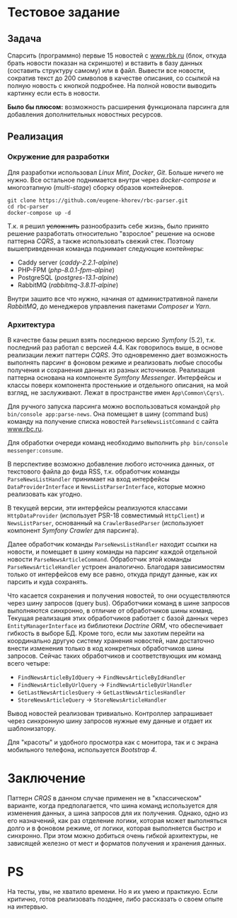 # Тестовое задание

## Задача

Спарсить (программно) первые 15 новостей с www.rbk.ru 
(блок, откуда брать новости показан на скриншоте) и вставить в базу данных 
(составить структуру самому) или в файл. 
Вывести все новости, сократив текст до 200 символов в качестве описания, 
со ссылкой на полную новость с кнопкой подробнее. На полной новости выводить 
картинку если есть в новости.

**Было бы плюсом:** 
возможность расширения функционала парсинга для добавления дополнительных новостных
ресурсов.

## Реализация

### Окружение для разработки

Для разработки использовал _Linux Mint_, _Docker_, _Git_. 
Больше ничего не нужно. Все остальное поднимается внутри через 
_docker-compose_ и многоэтапную (_multi-stage_) сборку образов контейнеров.      

```
git clone https://github.com/eugene-khorev/rbc-parser.git
cd rbc-parser
docker-compose up -d
```

Т.к. я решил ~~усложнить~~ разнообразить себе жизнь, было принято решение 
разработать относительно "взрослое" решение на основе паттерна _CQRS_, 
а также использовать свежий стек. Поэтому вышеприведенная команда 
поднимает следующие контейнеры:  

* Caddy server (_caddy-2.2.1-alpine_)
* PHP-FPM (_php-8.0.1-fpm-alpine_)
* PostgreSQL (_postgres-13.1-alpine_)
* RabbitMQ (_rabbitmq-3.8.11-alpine_)

Внутри зашито все что нужно, начиная от административной панели _RabbitMQ_, 
до менеджеров управления пакетами _Composer_ и _Yarn_. 

### Архитектура

В качестве базы решил взять последнюю версию _Symfony_ (5.2),
т.к. последний раз работал с версией 4.4.
Как говорилось выше, в основе реализации лежит паттерн _CQRS_. 
Это одновременно дает возможность выполнять парсинг в фоновом режиме 
и реализовать любые способы получения и сохранения данных из разных источников.
Реализация паттерна основана на компоненте _Symfony Messenger_. 
Интерфейсы и классы поверх компонента простенькие и отдельного описания, 
на мой взгляд, не заслуживают. Лежат в пространстве имен `App\Common\Cqrs\`.

Для ручного запуска парсинга можно воспользоваться командой 
`php bin/console app:parse-news`. Она помещает в шину (command bus) команду 
на получение списка новостей `ParseNewsListCommand` с сайта www.rbc.ru. 

Для обработки очереди команд необходимо выполнить 
`php bin/console messenger:consume`.

В перспективе возможно добавление любого источника данных, от текстового файла до фида RSS,
т.к. обработчик команды `ParseNewsListHandler` принимает на вход 
интерфейсы `DataProviderInterface` и `NewsListParserInterface`, 
которые можно реализовать как угодно. 

В текущей версии, эти интерфейсы
реализуются классами `HttpDataProvider` 
(использует PSR-18 совместимый `HttpClient`) и
`NewsListParser`, основанный на `CrawlerBasedParser` 
(используюет компонент _Symfony Crawler_ для парсинга).

Далее обработчик команды `ParseNewsListHandler` находит ссылки
на новости, и помещает в шину команды на парсинг каждой 
отдельной новости `ParseNewsArticleCommand`.
Обработчик этой команды `ParseNewsArticleHandler` устроен 
аналогично. Благодаря зависимостям только от интерфейсов
ему все равно, откуда придут данные, как их парсить и куда сохранять.

Что касается сохранения и получения новостей, то они осуществляются через 
шину запросов (query bus). Обработчики команд в шине запросов
выполняются синхронно, в отличие от обработчиков шины команд. Текущая реализация
этих обработчиков работает с базой данных через `EntityManagerInterface` из
библиотеки _Doctrine ORM_, что обеспечивает гибкость в выборе БД.
Кроме того, если мы захотим перейти на координально другую систему хранения новостей,
нам достаточно внести изменения только в код конкретных обработчиков
шины запросов. Сейчас таких обработчиков и соответствующих им команд всего четыре:

* `FindNewsArticleByIdQuery` -> `FindNewsArticleByIdHandler`
* `FindNewsArticleByUrlQuery` -> `FindNewsArticleByUrlHandler`
* `GetLastNewsArticlesQuery` -> `GetLastNewsArticlesHandler`
* `StoreNewsArticleQuery` -> `StoreNewsArticleHandler`

Вывод новостей реализован тривиально. Контроллер запрашивает 
через синхронную шину запросов нужные ему данные и отдает их шаблонизатору. 

Для "красоты" и удобного просмотра как с монитора,
так и с экрана мобильного телефона, используется 
_Bootstrap 4_.

# Заключение

Паттерн _CRQS_ в данном случае применен не в "классическом" варианте,
когда предполагается, что шина команд используется для изменения данных,
а шина запросов для их получения. Однако, одно из его назначений, как раз 
отделение логики, которая может выполняться долго и в фоновом режиме, 
от логики, которая выполняется быстро и синхронно. 
При этом можно добиться очень гибкой архитектуры, не зависящей железно от
мест и форматов получения и хранения данных.

# PS
На тесты, увы, не хватило времени.
Но я их умею и практикую. 
Если критично, готов реализовать позднее, 
либо рассказать о своем опыте на интервью. 
